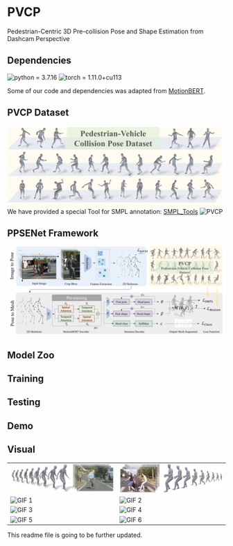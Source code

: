 # PVCP
Pedestrian-Centric 3D Pre-collision Pose and Shape Estimation from Dashcam Perspective

## Dependencies
![python = 3.7.16](https://img.shields.io/badge/python-3.7.16-green)
![torch = 1.11.0+cu113](https://img.shields.io/badge/torch-1.11.0%2Bcu113-yellowgreen)

Some of our code and dependencies was adapted from [MotionBERT](https://github.com/Walter0807/MotionBERT).

## PVCP Dataset
![PVCP](image/PVCP_dataset.png)
We have provided a special Tool for SMPL annotation: [SMPL_Tools](https://github.com/wmj142326/SMPL_Tools)
![PVCP](image/dataset_pipline.png)


## PPSENet Framework
![PPSENet](image/framework_pipline.png)


## Model Zoo

## Training

## Testing

## Demo

## Visual

<table>
  <tr>
    <td><img src="image/seq_1.png" alt="PNG 1" width="350"/></td>
    <td><img src="image/Seq_2.png" alt="PNG 2" width="350"/></td>
  </tr>
  <tr>
    <td><img src="image/50.gif" alt="GIF 1" width="350"/></td>
    <td><img src="image/54.gif" alt="GIF 2" width="350"/></td>
  </tr>
  <tr>
    <td><img src="image/63.gif" alt="GIF 3" width="350"/></td>
    <td><img src="image/74.gif" alt="GIF 4" width="350"/></td>
  </tr>
  <tr>
    <td><img src="image/72.gif" alt="GIF 5" width="350"/></td>
    <td><img src="image/87.gif" alt="GIF 6" width="350"/></td>
  </tr>
</table>


This readme file is going to be further updated.